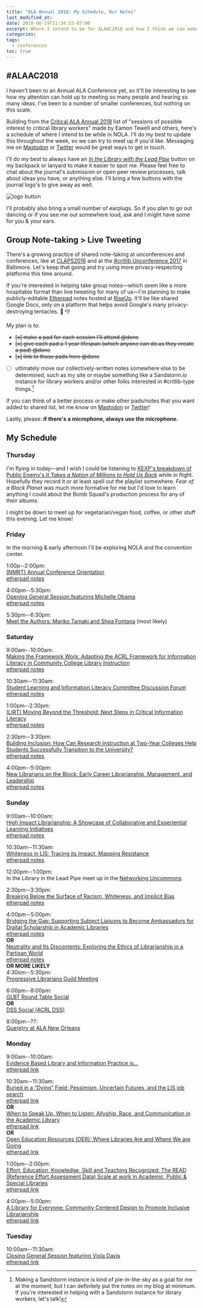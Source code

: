 ```yaml
---
title: "ALA Annual 2018: My Schedule, Our Notes"
last_modified_at:
date: 2018-06-19T11:34:53-07:00
excerpt: Where I intend to be for ALAAC2018 and how I think we can make group notes.  
categories:
tags: 
  - conferences
toc: true
---
```


## #ALAAC2018  

I haven't been to an Annual ALA Conference yet, so it'll be interesting to see how my attention can hold up to meeting so many people and hearing so many ideas. I've been to a number of smaller conferences, but nothing on this scale.  

Building from the [Critical ALA Annual 2018](https://oasis.sandstorm.io/shared/FtfUzJBeY_PW_tNa-1WPCxD-sONAqiUU9X5ZUvC19Dn) list of "sessions of possible interest to critical library workers" made by Eamon Tewell and others, here's a schedule of where I intend to be while in NOLA. I'll do my best to update this throughout the week, so we can try to meet up if you'd like. Messaging me on [Mastodon](https://scholar.social/@foureyedsoul) or [Twitter](https://twitter.com/foureyedsoul) would be great ways to get in touch.  

I'll do my best to always have an [_In the Library with the Lead Pipe_](http://www.inthelibrarywiththeleadpipe.org/about/) button on my backpack or lanyard to make it easier to spot me. Please feel free to chat about the journal's submission or open peer review processes, talk about ideas you have, or anything else. I'll bring a few buttons with the journal logo's to give away as well.  

![logo button]({{site.url}}/images/lpLogoButton.jpg)  

I'll probably also bring a small number of earplugs. So if you plan to go out dancing or if you see me out somewhere loud, ask and I might have some for you & your ears.  

## Group Note-taking > Live Tweeting  

There's a growing practice of shared note-taking at unconferences and conferences, like at [CLAPS2016](https://drive.google.com/drive/folders/0B6Obmnl0RQwTWWFXYld0Vkhvcmc?usp=sharing) and at the [#critlib Unconference 2017](https://critlib2017.wordpress.com/program/) in Baltimore. Let's keep that going and try using more privacy-respecting platforms this time around.  

If you're interested in helping take group notes—which seem like a more hospitable format than live tweeting for many of us—I'm planning to make publicly-editable [Etherpad](http://etherpad.org) notes hosted at [RiseUp](https://riseup.net). It'll be like shared Google Docs, only on a platform that helps avoid Google's many privacy-destroying tentacles. :octopus: :thumbsdown: 

My plan is to:  

- <strike>[x] make a pad for each session I'll attend @done </strike>  
- <strike>[x] give each pad a 1 year lifespan (which anyone can do as they create a pad) @done </strike>  
- <strike>[x] link to those pads here @done </strike>  
- [ ] ultimately move our collectively-written notes somewhere else to be determined, such as my site or maybe something like a Sandstorm.io instance for library workers and/or other folks interested in #critlib-type things.[^sandpie]  

[^sandpie]: Making a Sandstorm instance is kind of pie-in-the-sky as a goal for me at the moment, but I can definitely put the notes on my blog at minimum. If you're interested in helping with a Sandstorm instance for library workers, let's talk!  

If you can think of a better process or make other pads/notes that you want added to shared list, let me know on [Mastodon](https://scholar.social/@foureyedsoul) or [Twitter](https://twitter.com/foureyedsoul)!  

Lastly, please: **if there's a microphone, always use the microphone.**  

## My Schedule  

### Thursday  

I'm flying in today—and I wish I could be listening to [KEXP's breakdown of Public Enemy's _It Takes a Nation of Millions to Hold Us Back_](https://www.kexp.org/read/2018/5/10/announcing-public-enemy-album-breakdown/) while in flight. Hopefully they record it or at least spell out the playlist somewhere. _Fear of a Black Planet_ was much more formative for me but I'd love to learn anything I could about the Bomb Squad's production process for any of their albums.  

I might be down to meet up for vegetarian/vegan food, coffee, or other stuff this evening. Let me know!  

### Friday  

In the morning & early afternoon I'll be exploring NOLA and the convention center.  

1:00p--2:00pm:  
[(NMRT) Annual Conference Orientation](https://www.eventscribe.com/2018/ALA-Annual/fsPopup.asp?Mode=presInfo&PresentationID=380901)  
[etherpad notes](https://pad.riseup.net/p/ALAAC2018Fri0100pmNewMembers-keep)  

4:00pm--5:30pm:  
[Opening General Session featuring Michelle Obama](https://www.eventscribe.com//2018/ALA-Annual/fsPopup.asp?Mode=presInfo&PresentationID=405586)  
[etherpad notes](https://pad.riseup.net/p/ALAAC2018Fri0400pm-keep)  

5:30pm--6:30pm:  
[Meet the Authors: Mariko Tamaki and Shea Fontana](https://www.eventscribe.com//2018/ALA-Annual/fsPopup.asp?Mode=presInfo&PresentationID=400110) (most likely)  

### Saturday  

9:00am--10:00am:  
[Making the Framework Work: Adapting the ACRL Framework for Information Literacy in Community College Library Instruction](https://www.eventscribe.com//2018/ALA-Annual/fsPopup.asp?Mode=presInfo&PresentationID=352598)  
[etherpad notes](https://pad.riseup.net/p/CAIs6xumpU3Z-keep)  

10:30am--11:30am:  
[Student Learning and Information Literacy Committee Discussion Forum](https://www.eventscribe.com//2018/ALA-Annual/fsPopup.asp?Mode=presInfo&PresentationID=380846)  
[etherpad notes](https://pad.riseup.net/p/hEqgaJDiNPSg-keep)  

1:00pm--2:30pm:  
[(LIRT) Moving Beyond the Threshold: Next Steps in Critical Information Literacy](https://www.eventscribe.com//2018/ALA-Annual/fsPopup.asp?Mode=presInfo&PresentationID=353518)  
[etherpad notes](https://pad.riseup.net/p/kK7pf0E4icCG-keep)  

2:30pm--3:30pm:  
[Building Inclusion: How Can Research Instruction at Two-Year Colleges Help Students Successfully Transition to the University?](https://www.eventscribe.com//2018/ALA-Annual/fsPopup.asp?Mode=presInfo&PresentationID=352254)  
[etherpad notes](https://pad.riseup.net/p/ALAAC2018Sat230p-keep)  

4:00pm--5:00pm:  
[New Librarians on the Block: Early Career Librarianship, Management, and Leadership](https://www.eventscribe.com//2018/ALA-Annual/fsPopup.asp?Mode=presInfo&PresentationID=352459)  
[etherpad notes](https://pad.riseup.net/p/ALAAC2018Sat0400pm-keep)  

### Sunday   

9:00am--10:00am:  
[High Impact Librarianship: A Showcase of Collaborative and Experiential Learning Initiatives](https://www.eventscribe.com//2018/ALA-Annual/fsPopup.asp?Mode=presInfo&PresentationID=352608)  
[etherpad notes](https://pad.riseup.net/p/ALAAC2018Sun0900am-keep)  

10:30am--11:30am:  
[Whiteness in LIS: Tracing its Impact, Mapping Resistance](https://www.eventscribe.com//2018/ALA-Annual/fsPopup.asp?Mode=presInfo&PresentationID=352589)  
[etherpad notes](https://pad.riseup.net/p/ALAAC2018Sun1030am-keep)  

12:00pm--1:00pm:  
In the Library in the Lead Pipe meet up in the [Networking Uncommons](https://2018.alaannual.org/whats-happening/networking-uncommons)  

2:30pm--3:30pm:  
[Breaking Below the Surface of Racism, Whiteness, and Implicit Bias](https://www.eventscribe.com//2018/ALA-Annual/fsPopup.asp?Mode=presInfo&PresentationID=352249)  
[etherpad notes](https://pad.riseup.net/p/ALAAC2018Sun0230pm-keep)  

4:00pm--5:00pm:  
[Bridging the Gap: Supporting Subject Liaisons to Become Ambassadors for Digital Scholarship in Academic Libraries](https://www.eventscribe.com//2018/ALA-Annual/fsPopup.asp?Mode=presInfo&PresentationID=352251)  
[etherpad notes](https://pad.riseup.net/p/ALAAC2018Sun0400pm-keep)  
**OR**  
[Neutrality and Its Discontents: Exploring the Ethics of Librarianship in a Partisan World](https://www.eventscribe.com//2018/ALA-Annual/fsPopup.asp?Mode=presInfo&PresentationID=352471)  
[etherpad notes](https://pad.riseup.net/p/ALAAC2018Sun0400pmNeutrality-keep)  
**OR MORE LIKELY**  
4:30om--5:30pm:  
[Progressive Librarians Guild Meeting](https://www.eventscribe.com//2018/ALA-Annual/fsPopup.asp?Mode=presInfo&PresentationID=380758)  

6:00pm--8:00pm:  
[GLBT Round Table Social](https://www.facebook.com/events/244714849439515/)  
**OR**  
[DSS Social (ACRL DSS)](https://www.eventscribe.com//2018/ALA-Annual/fsPopup.asp?Mode=presInfo&PresentationID=380478)  

8:00pm--??:  
[Que(e)ry at ALA New Orleans](https://www.facebook.com/events/243039979783985/)  

### Monday  

9:00am--10:00am:  
[Evidence Based Library and Information Practice is…](https://www.eventscribe.com//2018/ALA-Annual/fsPopup.asp?Mode=presInfo&PresentationID=352359)  
[etherpad link](https://pad.riseup.net/p/ALAAC2018Mon0900am-keep)  

10:30am--11:30am:  
[Buried in a “Dying” Field: Pessimism, Uncertain Futures, and the LIS job search](https://www.eventscribe.com//2018/ALA-Annual/fsPopup.asp?Mode=presInfo&PresentationID=352258)  
[etherpad link](https://pad.riseup.net/p/ALAAC2018Mon1030amLISJobSearch-keep)  
**OR**  
[When to Speak Up, When to Listen: Allyship, Race, and Communication in the Academic Library](https://www.eventscribe.com//2018/ALA-Annual/fsPopup.asp?Mode=presInfo&PresentationID=352298)  
[etherpad link](https://pad.riseup.net/p/ALAAC2018Mon1030amAllyshipRace-keep)  
**OR**  
[Open Education Resources (OER): Where Libraries Are and Where We are Going](https://www.eventscribe.com//2018/ALA-Annual/fsPopup.asp?Mode=presInfo&PresentationID=352299)  
[etherpad link](https://pad.riseup.net/p/ALAAC2018Mon1030amOER-keep)  

1:00pm--2:00pm:  
[Effort, Education, Knowledge, Skill and Teaching Recognized: The READ (Reference Effort Assessment Data) Scale at work in Academic, Public & Special Libraries](https://www.eventscribe.com//2018/ALA-Annual/fsPopup.asp?Mode=presInfo&PresentationID=352323)  
[etherpad link](https://pad.riseup.net/p/ALAAC2018Mon0100pmREADscale-keep)  

4:00pm--5:00pm:  
[A Library for Everyone: Community Centered Design to Promote Inclusive Librarianship](https://www.eventscribe.com//2018/ALA-Annual/fsPopup.asp?Mode=presInfo&PresentationID=352236)  
[etherpad link](https://pad.riseup.net/p/ALAAC2018Mon0400pmCommunity-keep)  

### Tuesday  

10:00am--11:30am:  
[Closing General Session featuring Viola Davis](https://www.eventscribe.com//2018/ALA-Annual/fsPopup.asp?Mode=presInfo&PresentationID=380141)  
[etherpad link](https://pad.riseup.net/p/ALAAC2018Tues1000amClosing-ViolaDavis-keep)  